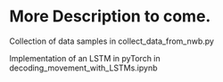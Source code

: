 # More Description to come.

Collection of data samples in collect_data_from_nwb.py

Implementation of an LSTM in pyTorch in decoding_movement_with_LSTMs.ipynb